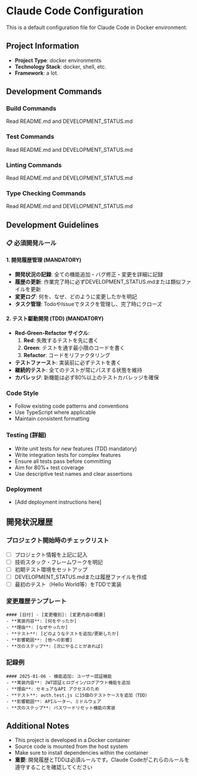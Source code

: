 # Claude Code Configuration

This is a default configuration file for Claude Code in Docker environment.

## Project Information
- **Project Type**: docker environments
- **Technology Stack**: docker, shell, etc.
- **Framework**: a lot.

## Development Commands

### Build Commands
Read README.md and DEVELOPMENT_STATUS.md

### Test Commands
Read README.md and DEVELOPMENT_STATUS.md

### Linting Commands
Read README.md and DEVELOPMENT_STATUS.md

### Type Checking Commands
Read README.md and DEVELOPMENT_STATUS.md


## Development Guidelines

### 📋 必須開発ルール

#### 1. 開発履歴管理 (MANDATORY)
- **開発状況の記録**: 全ての機能追加・バグ修正・変更を詳細に記録
- **履歴の更新**: 作業完了時に必ずDEVELOPMENT_STATUS.mdまたは類似ファイルを更新
- **変更ログ**: 何を、なぜ、どのように変更したかを明記
- **タスク管理**: TodoやIssueでタスクを管理し、完了時にクローズ

#### 2. テスト駆動開発 (TDD) (MANDATORY)
- **Red-Green-Refactor サイクル**:
  1. **Red**: 失敗するテストを先に書く
  2. **Green**: テストを通す最小限のコードを書く
  3. **Refactor**: コードをリファクタリング
- **テストファースト**: 実装前に必ずテストを書く
- **継続的テスト**: 全てのテストが常にパスする状態を維持
- **カバレッジ**: 新機能は必ず80%以上のテストカバレッジを確保

### Code Style
- Follow existing code patterns and conventions
- Use TypeScript where applicable
- Maintain consistent formatting

### Testing (詳細)
- Write unit tests for new features (TDD mandatory)
- Write integration tests for complex features
- Ensure all tests pass before committing
- Aim for 80%+ test coverage
- Use descriptive test names and clear assertions

### Deployment
- [Add deployment instructions here]

## 開発状況履歴

### プロジェクト開始時のチェックリスト
- [ ] プロジェクト情報を上記に記入
- [ ] 技術スタック・フレームワークを明記
- [ ] 初期テスト環境をセットアップ
- [ ] DEVELOPMENT_STATUS.mdまたは履歴ファイルを作成
- [ ] 最初のテスト（Hello World等）をTDDで実装

### 変更履歴テンプレート
```
#### [日付] - [変更種別]: [変更内容の概要]
- **実装内容**: [何をやったか]
- **理由**: [なぜやったか]
- **テスト**: [どのようなテストを追加/更新したか]
- **影響範囲**: [他への影響]
- **次のステップ**: [次にやることがあれば]
```

### 記録例
```
#### 2025-01-06 - 機能追加: ユーザー認証機能
- **実装内容**: JWT認証とログイン/ログアウト機能を追加
- **理由**: セキュアなAPI アクセスのため
- **テスト**: auth.test.js に15個のテストケースを追加（TDD）
- **影響範囲**: APIルーター、ミドルウェア
- **次のステップ**: パスワードリセット機能の実装
```

## Additional Notes
- This project is developed in a Docker container
- Source code is mounted from the host system
- Make sure to install dependencies within the container
- **重要**: 開発履歴とTDDは必須ルールです。Claude Codeがこれらのルールを遵守することを確認してください